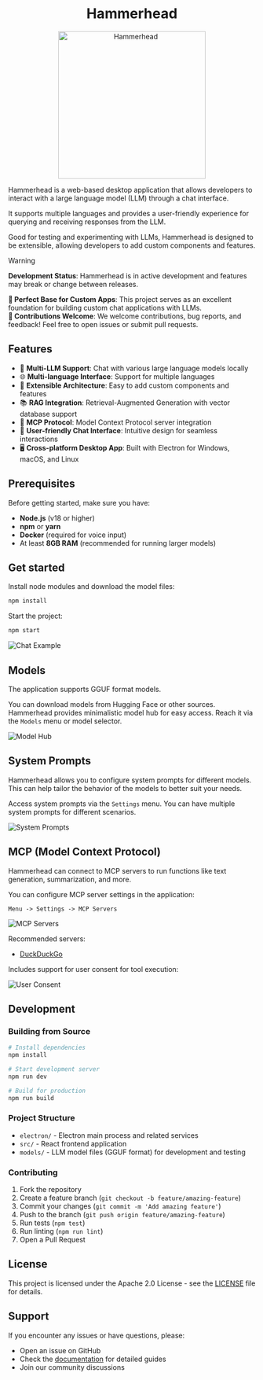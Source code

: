 <h1 align="center">Hammerhead</h1>

<p align="center">
  <img src="./public/header.webp" alt="Hammerhead" width="300" />
</p>

Hammerhead is a web-based desktop application that allows developers to interact with a large language model (LLM) through a chat interface.

It supports multiple languages and provides a user-friendly experience for querying and receiving responses from the LLM.

Good for testing and experimenting with LLMs, Hammerhead is designed to be extensible, allowing developers to add custom components and features.

> [!WARNING]  
> **Development Status**: Hammerhead is in active development and features may break or change between releases.

**🚀 Perfect Base for Custom Apps**: This project serves as an excellent foundation for building custom chat applications with LLMs.  
**🤝 Contributions Welcome**: We welcome contributions, bug reports, and feedback! Feel free to open issues or submit pull requests.

## Features

- 🤖 **Multi-LLM Support**: Chat with various large language models locally
- 🌐 **Multi-language Interface**: Support for multiple languages
- 🔌 **Extensible Architecture**: Easy to add custom components and features
- 📚 **RAG Integration**: Retrieval-Augmented Generation with vector database support
- 🔗 **MCP Protocol**: Model Context Protocol server integration
- 💬 **User-friendly Chat Interface**: Intuitive design for seamless interactions
- 🖥️ **Cross-platform Desktop App**: Built with Electron for Windows, macOS, and Linux

## Prerequisites

Before getting started, make sure you have:

- **Node.js** (v18 or higher)
- **npm** or **yarn**
- **Docker** (required for voice input)
- At least **8GB RAM** (recommended for running larger models)

## Get started

Install node modules and download the model files:

```bash
npm install
```

Start the project:

```bash
npm start
```

![Chat Example](docs/images/chat-example.png)

## Models

The application supports GGUF format models.

You can download models from Hugging Face or other sources. Hammerhead provides minimalistic model hub for easy access. Reach it via the `Models` menu or model selector.

![Model Hub](docs/images/settings-model-hub.png)

## System Prompts

Hammerhead allows you to configure system prompts for different models. This can help tailor the behavior of the models to better suit your needs.

Access system prompts via the `Settings` menu. You can have multiple system prompts for different scenarios.

![System Prompts](docs/images/settings-system-prompts.png)

## MCP (Model Context Protocol)

Hammerhead can connect to MCP servers to run functions like text generation, summarization, and more.

You can configure MCP server settings in the application:

`Menu -> Settings -> MCP Servers`

![MCP Servers](docs/images/settings-mcp.png)

Recommended servers:

- [DuckDuckGo](https://hub.docker.com/mcp/server/duckduckgo/overview)

Includes support for user consent for tool execution:

![User Consent](docs/images/function-consent.png)

## Development

### Building from Source

```bash
# Install dependencies
npm install

# Start development server
npm run dev

# Build for production
npm run build
```

### Project Structure

- `electron/` - Electron main process and related services
- `src/` - React frontend application
- `models/` - LLM model files (GGUF format) for development and testing

### Contributing

1. Fork the repository
2. Create a feature branch (`git checkout -b feature/amazing-feature`)
3. Commit your changes (`git commit -m 'Add amazing feature'`)
4. Push to the branch (`git push origin feature/amazing-feature`)
5. Run tests (`npm test`)
6. Run linting (`npm run lint`)
7. Open a Pull Request

## License

This project is licensed under the Apache 2.0 License - see the [LICENSE](LICENSE) file for details.

## Support

If you encounter any issues or have questions, please:

- Open an issue on GitHub
- Check the [documentation](./docs/) for detailed guides
- Join our community discussions
